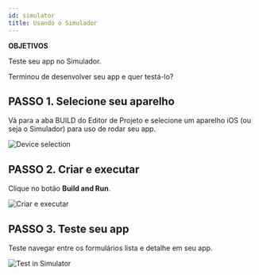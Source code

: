```yaml
---
id: simulator
title: Usando o Simulador
---
```


<div class = "objectives"> 

**OBJETIVOS**

Teste seu app no Simulador.</div> 

Terminou de desenvolver seu app e quer testá-lo?

## PASSO 1. Selecione seu aparelho

Vá para a aba BUILD do Editor de Projeto e selecione um aparelho iOS (ou seja o Simulador) para uso de rodar seu app.

![Device selection](assets/en/test-build/device-selection-4D-for-ios.png)

## PASSO 2. Criar e executar

Clique no botão **Build and Run**.

![Criar e executar](assets/en/test-build/build-and-run-4D-for-iOS.png)

## PASSO 3. Teste seu app

Teste navegar entre os formulários lista e detalhe em seu app.

![Test in Simulator](assets/en/test-build/simulator-forms-4D-for-iOS.png)
